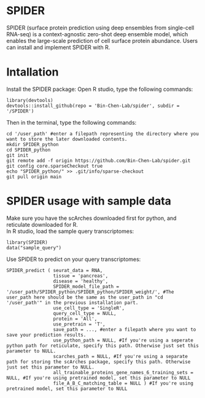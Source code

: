 # SPIDER
SPIDER (surface protein prediction using deep ensembles from single-cell RNA-seq) is a context-agnostic zero-shot deep ensemble model, which enables the large-scale prediction of cell surface protein abundance. Users can install and implement SPIDER with R.

# Intallation
Install the SPIDER package:
Open R studio, type the following commands: <br />
```
library(devtools) 
devtools::install_github(repo = 'Bin-Chen-Lab/spider', subdir = '/SPIDER')
``` 

Then in the terminal, type the following commands:
```
cd '/user_path' #enter a filepath representing the directory where you want to store the later downloaded contents.
mkdir SPIDER_python
cd SPIDER_python
git init
git remote add -f origin https://github.com/Bin-Chen-Lab/spider.git
git config core.sparseCheckout true
echo "SPIDER_python/" >> .git/info/sparse-checkout
git pull origin main
```

# SPIDER usage with sample data
Make sure you have the scArches downloaded first for python, and reticulate downloaded for R. <br />
In R studio, load the sample query transcriptomes:
```
library(SPIDER)
data("sample_query")
```
Use SPIDER to predict on your query transcriptomes:
```
SPIDER_predict ( seurat_data = RNA,
                 tissue = 'pancreas',
                 disease = 'healthy',
                 SPIDER_model_file_path = '/user_path/SPIDER_python/SPIDER_python/SPIDER_weight/', #The user_path here should be the same as the user_path in "cd '/user_path'" in the previous installation part.
                 use_cell_type = 'SingleR',
                 query_cell_type = NULL,
                 protein = 'All',
                 use_pretrain = 'T',
                 save_path = ..., #enter a filepath where you want to save your prediction results.
                 use_python_path = NULL, #If you're using a seperate python path for reticulate, specify this path. Otherwise just set this parameter to NULL.
                 scarches_path = NULL, #If you're using a separate path for storing the scArches package, specify this path. Otherwise just set this parameter to NULL.
                 all_trainable_proteins_gene_names_6_training_sets = NULL, #If you're using pretrained model, set this parameter to NULL
                 file_A_B_C_matching_table = NULL ) #If you're using pretrained model, set this parameter to NULL
```
